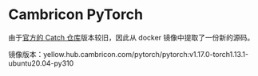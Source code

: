 # Cambricon PyTorch

由于[官方的 Catch 仓库](https://github.com/Cambricon/catch)版本较旧，因此从 docker 镜像中提取了一份新的源码。

镜像版本：yellow.hub.cambricon.com/pytorch/pytorch:v1.17.0-torch1.13.1-ubuntu20.04-py310

